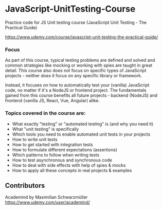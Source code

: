 # JavaScript-UnitTesting-Course
Practice code for JS Unit testing course (JavaScript Unit Testing - The Practical Guide)


 https://www.udemy.com/course/javascript-unit-testing-the-practical-guide/

### Focus

As part of this course, typical testing problems are defined and solved and common strategies like mocking or working with spies are taught in great detail. This course also does not focus on specific types of JavaScript projects - neither does it focus on any specific library or framework.

Instead, it focuses on how to automatically test your (vanilla) JavaScript code, no matter if it's a NodeJS or frontend project. The fundamentals gained from this course benefits all future projects - backend (NodeJS) and frontend (vanilla JS, React, Vue, Angular) alike.

### Topics covered in the course are:

- What exactly "testing" or "automated testing" is (and why you need it)
- What "unit testing" is specifically
- Which tools you need to enable automated unit tests in your projects
- How to write unit tests
- How to get started with integration tests
- How to formulate different expectations (assertions)
- Which patterns to follow when writing tests
- How to test asynchronous and synchronous code
- How to deal with side effects with help of spies & mocks
- How to apply all these concepts in real projects & examples


## Contributors
Academind by Maximilian Schwarzmüller
https://www.udemy.com/user/academind/
